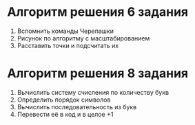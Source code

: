   # Алгоритм решения 6 задания
  1. Вспомнить команды Черепашки
  2. Рисунок по алгоритму с масштабированием
  3. Расставить точки и подсчитать их

  # Алгоритм решения 8 задания
  1. Вычислить систему счисления по количеству букв
  2. Определить порядок символов
  3. Вычислить последовательность из букв
  4. Перевести её в код и в целое +1
  
